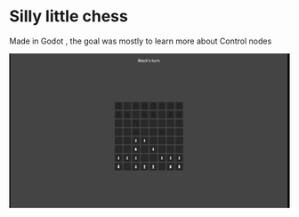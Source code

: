 # Silly little chess

Made in Godot , the goal was mostly to learn more about Control nodes

![Screenshot](quick_look.png)
